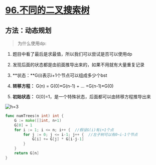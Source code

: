 # [96.不同的二叉搜索树](https://leetcode-cn.com/problems/unique-binary-search-trees/)

## 方法：动态规划

> 为什么使用dp:
1. 题目中看了最后是求最值，所以我们可以尝试是否可以使用dp
2. 发现后面的状态都是由前面推导出来的，如果不用就有大量重复记录

1. **状态：**G(i)表示i+1个节点可以组成多少个bst
2. **转移方程：** G(n) = G(0)\*G(n-1) + ... +G(n-1)\*G(0)
3. **初始状态：** G[0]=1，是一个特殊状态，后面都可以由转移方程推导出来

![h=3](https://cdn.jsdelivr.net/gh/sivanWu0222/ImageHosting@master/uPic/h=3.png)

```go
func numTrees(n int) int {
	G := make([]int, n+1)
	G[0] = 1
	for i := 1; i <= n; i++ {  //假设G(i)有i+1个点
		for j := 0; j <= i-1; j++ {  //左子树可以有0~i-1个节点
			G[i] += G[j] * G[i-j-1]
		}
	}
	return G[n]
}
```